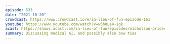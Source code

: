 ```yaml
---
episode: 533
date: "2021-10-20"
crowdcast: https://www.crowdcast.io/e/in-lieu-of-fun-episode-161
youtube: https://www.youtube.com/watch?v=w5b8Le4-1gk
acast: https://shows.acast.com/in-lieu-of-fun/episodes/nicholson-prices-triumphant-return
summary: Discussing medical AI, and possibly also bow ties
---
```

